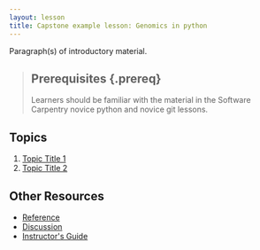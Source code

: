 ```yaml
---
layout: lesson
title: Capstone example lesson: Genomics in python
---
```

Paragraph(s) of introductory material.

> ## Prerequisites {.prereq}
>
> Learners should be familiar with the material in the Software Carpentry novice python and novice git lessons.

## Topics

1.  [Topic Title 1](01-slug.html)
2.  [Topic Title 2](02-slug.html)

## Other Resources

*   [Reference](reference.html)
*   [Discussion](discussion.html)
*   [Instructor's Guide](instructors.html)
